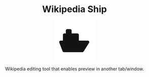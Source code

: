<div align="center">
  <h1>Wikipedia Ship</h1>
  <img src="img/icon/icon_128.png" />
  <p>
    Wikipedia editing tool that enables preview in another tab/window.
  </p>
</div>
